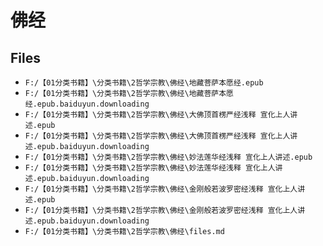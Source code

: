 # 佛经

## Files

- `F:/【01分类书籍】\分类书籍\2哲学宗教\佛经\地藏菩萨本愿经.epub`
- `F:/【01分类书籍】\分类书籍\2哲学宗教\佛经\地藏菩萨本愿经.epub.baiduyun.downloading`
- `F:/【01分类书籍】\分类书籍\2哲学宗教\佛经\大佛顶首楞严经浅释 宣化上人讲述.epub`
- `F:/【01分类书籍】\分类书籍\2哲学宗教\佛经\大佛顶首楞严经浅释 宣化上人讲述.epub.baiduyun.downloading`
- `F:/【01分类书籍】\分类书籍\2哲学宗教\佛经\妙法莲华经浅释 宣化上人讲述.epub`
- `F:/【01分类书籍】\分类书籍\2哲学宗教\佛经\妙法莲华经浅释 宣化上人讲述.epub.baiduyun.downloading`
- `F:/【01分类书籍】\分类书籍\2哲学宗教\佛经\金刚般若波罗密经浅释 宣化上人讲述.epub`
- `F:/【01分类书籍】\分类书籍\2哲学宗教\佛经\金刚般若波罗密经浅释 宣化上人讲述.epub.baiduyun.downloading`
- `F:/【01分类书籍】\分类书籍\2哲学宗教\佛经\files.md`
